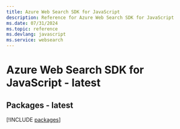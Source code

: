 ```yaml
---
title: Azure Web Search SDK for JavaScript
description: Reference for Azure Web Search SDK for JavaScript
ms.date: 07/31/2024
ms.topic: reference
ms.devlang: javascript
ms.service: websearch
---
```

# Azure Web Search SDK for JavaScript - latest
## Packages - latest
[!INCLUDE [packages](web-search-index.md)]